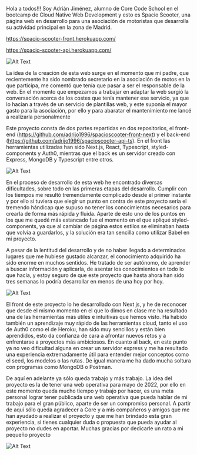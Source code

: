 Hola a todos!!! Soy Adrián Jiménez, alumno de Core Code School en el bootcamp de Cloud Native Web Development y esto es Spacio Scooter, una página web en desarrollo para una asociación de motoristas que desarrolla su actividad principal en la zona de Madrid.

https://spacio-scooter-front.herokuapp.com/

https://spacio-scooter-api.herokuapp.com/

![Alt Text](https://media.giphy.com/media/YuUJQKlfIKe0o/giphy.gif)

La idea de la creación de esta web surge en el momento que mi padre, que recientemente ha sido nombrado secretario en la asociación de motos en la que participa, me comentó que tenía que pasar a ser el responsable de la web. En el momento que empezamos a trabajar en adaptar la web surgió la conversación acerca de los costes que tenía mantener ese servicio, ya que lo hacían a través de un servicio de plantillas web, y este suponía el mayor gasto para la asociación, por ello y para abaratar el mantenimiento me lancé a realizarla personalmente

Este proyecto consta de dos partes repartidas en dos repositorios, el front-end (https://github.com/adrijo1996/spacioscooter-front-next) y el back-end (https://github.com/adrijo1996/spacioscooter-api-ts). En el front las herramientas utilizadas han sido Next.js, React, Typescript, styled-components y Auth0, mientras que el back es un servidor creado con Express, MongoDB y Typescript entre otros.

![Alt Text](https://media.giphy.com/media/SSirUu2TrV65ymCi4J/giphy.gif)

En el proceso de desarrollo de esta web he encontrado diversas dificultades, sobre todo en las primeras etapas del desarrollo. Cumplir con los tiempos me resultó tremendamente complicado desde el primer instante y por ello si tuviera que elegir un punto en contra de este proyecto sería el tremendo hándicap que supuso no tener los conocimientos necesarios para crearla de forma más rápida y fluida. Aparte de esto uno de los puntos en los que me quedé más estancado fue el momento en el que apliqué styled-components, ya que al cambiar de página estos estilos se eliminaban hasta que volvía a guardarlos, y la solución era tan sencilla como utilizar Babel en mi proyecto.

A pesar de la lentitud del desarrollo y de no haber llegado a determinados lugares que me hubiese gustado alcanzar, el conocimiento adquirido ha sido enorme en muchos sentidos. He tratado de ser autónomo, de aprender a buscar información y aplicarla, de asentar los conocimientos en todo lo que hacía, y estoy seguro de que este proyecto que hasta ahora han sido tres semanas lo podría desarrollar en menos de una hoy por hoy.

![Alt Text](https://media.giphy.com/media/3otPom9hhC5MHfBmIo/giphy.gif)

El front de este proyecto lo he desarrollado con Next js, y he de reconocer que desde el mismo momento en el que lo dimos en clase me ha resultado una de las herramientas más útiles e intuitivas que hemos visto. Ha habido también un aprendizaje muy rápido de las herramientas cloud, tanto el uso de Auth0 como el de Heroku, han sido muy sencillos y están bien aprendidos, esto da confianza de cara a afrontar nuevos retos y a enfrentarse a proyectos más ambiciosos.
En cuanto al back, en este punto ya no veo dificultad alguna en crear un servidor express y me ha resultado una experiencia extremadamente útil para entender mejor conceptos como el seed, los modelos o las rutas. De igual manera me ha dado mucha soltura con programas como MongoDB o Postman.

De aquí en adelante ya sólo queda trabajo y más trabajo. La idea del proyecto es la de tener una web operativa para mayo de 2022, por ello en este momento queda mucho tiempo y trabajo por hacer, es una meta personal lograr tener publicada una web operativa que pueda hablar de mi trabajo para el gran público, aparte de ser un compromiso personal. A partir de aquí sólo queda agradecer a Core y a mis compañeros y amigos que me han ayudado a realizar el proyecto y que me han brindado esta gran experiencia, si tienes cualquier duda o propuesta que pueda ayudar al proyecto no dudes en aportar. Muchas gracias por dedicarle un rato a mi pequeño proyecto

![Alt Text](https://media.giphy.com/media/xULW8v7LtZrgcaGvC0/giphy.gif)
